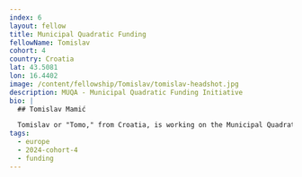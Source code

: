 ```yaml
---
index: 6
layout: fellow
title: Municipal Quadratic Funding
fellowName: Tomislav
cohort: 4
country: Croatia
lat: 43.5081
lon: 16.4402
image: /content/fellowship/Tomislav/tomislav-headshot.jpg
description: MUQA - Municipal Quadratic Funding Initiative
bio: |
  ## Tomislav Mamić

  Tomislav or "Tomo," from Croatia, is working on the Municipal Quadratic Funding Initiative ([Muqa](https://muqa.org/)). In its broader purpose of onboarding institutions to Ethereum, Muqa team has built and maintains [Zazelenimo](https://zazelenimo.com) - a participatory budgeting application with Quadratic Funding and Ethereum accounts included. This will allow cities to both engage their citizens and fundraise from them for public goods. Visit Muqa site or join their [community](https://t.me/muqaorg) to learn more and engage.
tags:
  - europe
  - 2024-cohort-4
  - funding
---
```

